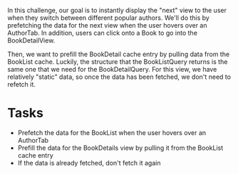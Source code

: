 In this challenge, our goal is to instantly display the "next" view to the user when they switch between different popular authors. We'll do this by prefetching the data for the next view when the user hovers over an AuthorTab. In addition, users can click onto a Book to go into the BookDetailView.

Then, we want to prefill the BookDetail cache entry by pulling data from the BookList cache. Luckily, the structure that the BookListQuery returns is the same one that we need for the BookDetailQuery. For this view, we have relatively "static" data, so once the data has been fetched, we don't need to refetch it.

# Tasks

- Prefetch the data for the BookList when the user hovers over an AuthorTab
- Prefill the data for the BookDetails view by pulling it from the BookList cache entry
- If the data is already fetched, don't fetch it again
